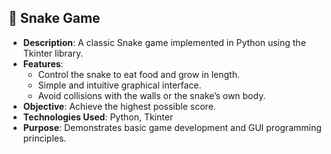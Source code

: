 ## 🐍 Snake Game

- **Description**: A classic Snake game implemented in Python using the Tkinter library.
- **Features**:
  - Control the snake to eat food and grow in length.
  - Simple and intuitive graphical interface.
  - Avoid collisions with the walls or the snake’s own body.
- **Objective**: Achieve the highest possible score.
- **Technologies Used**: Python, Tkinter
- **Purpose**: Demonstrates basic game development and GUI programming principles.
